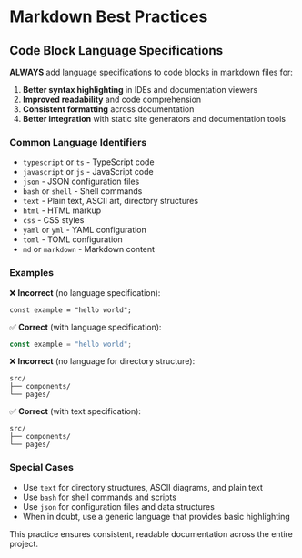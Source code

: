 # Markdown Best Practices

## Code Block Language Specifications

**ALWAYS** add language specifications to code blocks in markdown files for:

1. **Better syntax highlighting** in IDEs and documentation viewers
2. **Improved readability** and code comprehension
3. **Consistent formatting** across documentation
4. **Better integration** with static site generators and documentation tools

### Common Language Identifiers

- `typescript` or `ts` - TypeScript code
- `javascript` or `js` - JavaScript code
- `json` - JSON configuration files
- `bash` or `shell` - Shell commands
- `text` - Plain text, ASCII art, directory structures
- `html` - HTML markup
- `css` - CSS styles
- `yaml` or `yml` - YAML configuration
- `toml` - TOML configuration
- `md` or `markdown` - Markdown content

### Examples

❌ **Incorrect** (no language specification):

```
const example = "hello world";
```

✅ **Correct** (with language specification):

```typescript
const example = "hello world";
```

❌ **Incorrect** (no language for directory structure):

```
src/
├── components/
└── pages/
```

✅ **Correct** (with text specification):

```text
src/
├── components/
└── pages/
```

### Special Cases

- Use `text` for directory structures, ASCII diagrams, and plain text
- Use `bash` for shell commands and scripts
- Use `json` for configuration files and data structures
- When in doubt, use a generic language that provides basic highlighting

This practice ensures consistent, readable documentation across the entire project.
